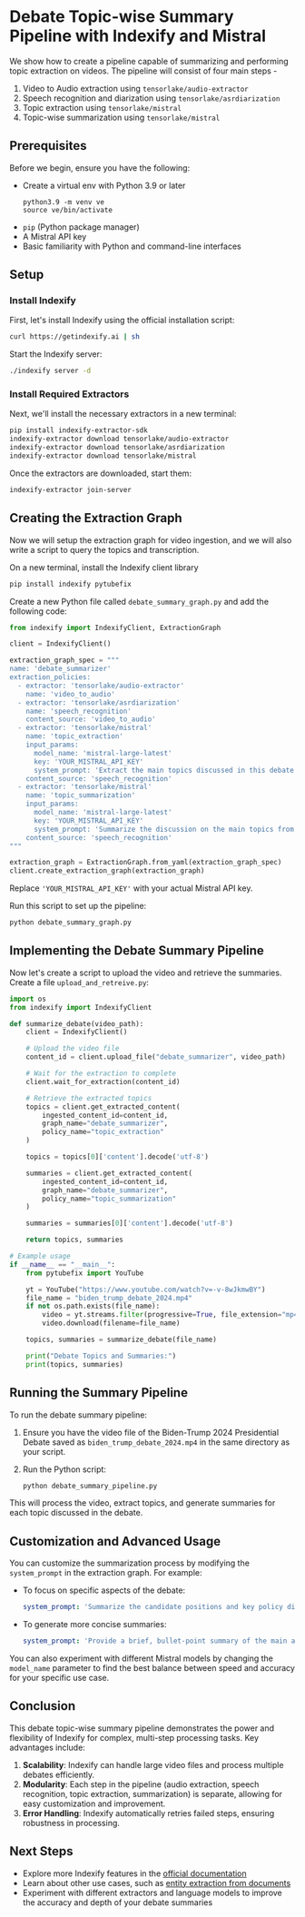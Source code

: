 # Debate Topic-wise Summary Pipeline with Indexify and Mistral

We show how to create a pipeline capable of summarizing and performing topic extraction on videos.
The pipeline will consist of four main steps -

1. Video to Audio extraction using `tensorlake/audio-extractor`
2. Speech recognition and diarization using `tensorlake/asrdiarization`
3. Topic extraction using `tensorlake/mistral`
4. Topic-wise summarization using `tensorlake/mistral`

## Prerequisites

Before we begin, ensure you have the following:

- Create a virtual env with Python 3.9 or later
  ```shell
  python3.9 -m venv ve
  source ve/bin/activate
  ```
- `pip` (Python package manager)
- A Mistral API key
- Basic familiarity with Python and command-line interfaces

## Setup

### Install Indexify

First, let's install Indexify using the official installation script:

```bash
curl https://getindexify.ai | sh
```

Start the Indexify server:
```bash
./indexify server -d
```

### Install Required Extractors

Next, we'll install the necessary extractors in a new terminal:

```bash
pip install indexify-extractor-sdk
indexify-extractor download tensorlake/audio-extractor
indexify-extractor download tensorlake/asrdiarization
indexify-extractor download tensorlake/mistral
```

Once the extractors are downloaded, start them:
```bash
indexify-extractor join-server
```

## Creating the Extraction Graph

Now we will setup the extraction graph for video ingestion, and we will also write a script to query the topics and transcription.

On a new terminal, install the Indexify client library
```bash
pip install indexify pytubefix
```

Create a new Python file called `debate_summary_graph.py` and add the following code:

```python
from indexify import IndexifyClient, ExtractionGraph

client = IndexifyClient()

extraction_graph_spec = """
name: 'debate_summarizer'
extraction_policies:
  - extractor: 'tensorlake/audio-extractor'
    name: 'video_to_audio'
  - extractor: 'tensorlake/asrdiarization'
    name: 'speech_recognition'
    content_source: 'video_to_audio'
  - extractor: 'tensorlake/mistral'
    name: 'topic_extraction'
    input_params:
      model_name: 'mistral-large-latest'
      key: 'YOUR_MISTRAL_API_KEY'
      system_prompt: 'Extract the main topics discussed in this debate transcript. List each topic as a brief phrase or title.'
    content_source: 'speech_recognition'
  - extractor: 'tensorlake/mistral'
    name: 'topic_summarization'
    input_params:
      model_name: 'mistral-large-latest'
      key: 'YOUR_MISTRAL_API_KEY'
      system_prompt: 'Summarize the discussion on the main topics from the debate transcript. Provide key points and arguments from both sides.'
    content_source: 'speech_recognition'
"""

extraction_graph = ExtractionGraph.from_yaml(extraction_graph_spec)
client.create_extraction_graph(extraction_graph)
```

Replace `'YOUR_MISTRAL_API_KEY'` with your actual Mistral API key.

Run this script to set up the pipeline:
```bash
python debate_summary_graph.py
```

## Implementing the Debate Summary Pipeline

Now let's create a script to upload the video and retrieve the summaries. Create a file `upload_and_retreive.py`:

```python
import os
from indexify import IndexifyClient

def summarize_debate(video_path):
    client = IndexifyClient()

    # Upload the video file
    content_id = client.upload_file("debate_summarizer", video_path)

    # Wait for the extraction to complete
    client.wait_for_extraction(content_id)

    # Retrieve the extracted topics
    topics = client.get_extracted_content(
        ingested_content_id=content_id,
        graph_name="debate_summarizer",
        policy_name="topic_extraction"
    )

    topics = topics[0]['content'].decode('utf-8')

    summaries = client.get_extracted_content(
        ingested_content_id=content_id,
        graph_name="debate_summarizer",
        policy_name="topic_summarization"
    )

    summaries = summaries[0]['content'].decode('utf-8')

    return topics, summaries

# Example usage
if __name__ == "__main__":
    from pytubefix import YouTube

    yt = YouTube("https://www.youtube.com/watch?v=-v-8wJkmwBY")
    file_name = "biden_trump_debate_2024.mp4"
    if not os.path.exists(file_name):
        video = yt.streams.filter(progressive=True, file_extension="mp4").order_by("resolution").desc().first()
        video.download(filename=file_name)

    topics, summaries = summarize_debate(file_name)

    print("Debate Topics and Summaries:")
    print(topics, summaries)
```

## Running the Summary Pipeline

To run the debate summary pipeline:

1. Ensure you have the video file of the Biden-Trump 2024 Presidential Debate saved as `biden_trump_debate_2024.mp4` in the same directory as your script.

2. Run the Python script:
   ```bash
   python debate_summary_pipeline.py
   ```

This will process the video, extract topics, and generate summaries for each topic discussed in the debate.

## Customization and Advanced Usage

You can customize the summarization process by modifying the `system_prompt` in the extraction graph. For example:

- To focus on specific aspects of the debate:
  ```yaml
  system_prompt: 'Summarize the candidate positions and key policy differences on the following topic from the debate transcript:'
  ```

- To generate more concise summaries:
  ```yaml
  system_prompt: 'Provide a brief, bullet-point summary of the main arguments on the following topic from the debate transcript:'
  ```

You can also experiment with different Mistral models by changing the `model_name` parameter to find the best balance between speed and accuracy for your specific use case.

## Conclusion

This debate topic-wise summary pipeline demonstrates the power and flexibility of Indexify for complex, multi-step processing tasks. Key advantages include:

1. **Scalability**: Indexify can handle large video files and process multiple debates efficiently.
2. **Modularity**: Each step in the pipeline (audio extraction, speech recognition, topic extraction, summarization) is separate, allowing for easy customization and improvement.
3. **Error Handling**: Indexify automatically retries failed steps, ensuring robustness in processing.

## Next Steps

- Explore more Indexify features in the [official documentation](https://docs.getindexify.ai)
- Learn about other use cases, such as [entity extraction from documents](https://github.com/mistralai/cookbook/tree/main/third_party/Indexify/pdf-entity-extraction)
- Experiment with different extractors and language models to improve the accuracy and depth of your debate summaries
